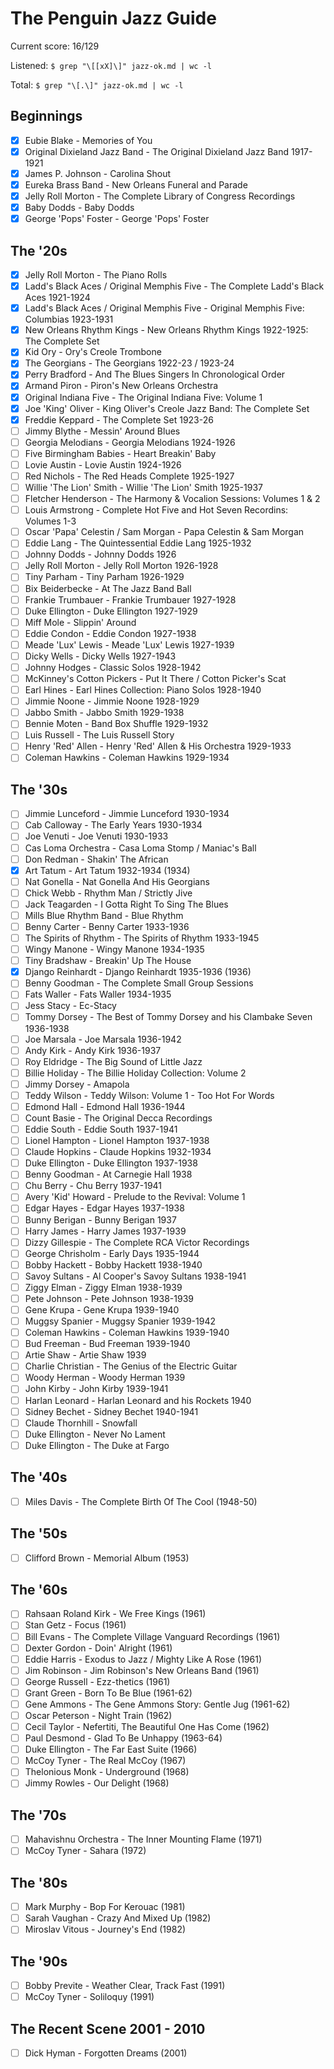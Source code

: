 # The Penguin Jazz Guide

Current score: 16/129

Listened: `$ grep "\[[xX]\]" jazz-ok.md | wc -l`

Total: `$ grep "\[.\]" jazz-ok.md | wc -l`

## Beginnings

- [x] Eubie Blake - Memories of You
- [x] Original Dixieland Jazz Band - The Original Dixieland Jazz Band 1917-1921
- [x] James P. Johnson - Carolina Shout
- [x] Eureka Brass Band - New Orleans Funeral and Parade
- [x] Jelly Roll Morton - The Complete Library of Congress Recordings
- [x] Baby Dodds - Baby Dodds
- [x] George 'Pops' Foster - George 'Pops' Foster

## The '20s

- [x] Jelly Roll Morton - The Piano Rolls
- [x] Ladd's Black Aces / Original Memphis Five - The Complete Ladd's Black Aces 1921-1924
- [x] Ladd's Black Aces / Original Memphis Five - Original Memphis Five: Columbias 1923-1931
- [x] New Orleans Rhythm Kings - New Orleans Rhythm Kings 1922-1925: The Complete Set
- [x] Kid Ory - Ory's Creole Trombone
- [x] The Georgians - The Georgians 1922-23 / 1923-24
- [x] Perry Bradford - And The Blues Singers In Chronological Order
- [x] Armand Piron - Piron's New Orleans Orchestra
- [x] Original Indiana Five - The Original Indiana Five: Volume 1
- [x] Joe 'King' Oliver - King Oliver's Creole Jazz Band: The Complete Set
- [x] Freddie Keppard - The Complete Set 1923-26
- [ ] Jimmy Blythe - Messin' Around Blues
- [ ] Georgia Melodians - Georgia Melodians 1924-1926
- [ ] Five Birmingham Babies - Heart Breakin' Baby
- [ ] Lovie Austin - Lovie Austin 1924-1926
- [ ] Red Nichols - The Red Heads Complete 1925-1927
- [ ] Willie 'The Lion' Smith - Willie 'The Lion' Smith 1925-1937
- [ ] Fletcher Henderson - The Harmony & Vocalion Sessions: Volumes 1 & 2
- [ ] Louis Armstrong - Complete Hot Five and Hot Seven Recordins: Volumes 1-3
- [ ] Oscar 'Papa' Celestin / Sam Morgan - Papa Celestin & Sam Morgan
- [ ] Eddie Lang - The Quintessential Eddie Lang 1925-1932
- [ ] Johnny Dodds - Johnny Dodds 1926
- [ ] Jelly Roll Morton - Jelly Roll Morton 1926-1928
- [ ] Tiny Parham - Tiny Parham 1926-1929
- [ ] Bix Beiderbecke - At The Jazz Band Ball
- [ ] Frankie Trumbauer - Frankie Trumbauer 1927-1928
- [ ] Duke Ellington - Duke Ellington 1927-1929
- [ ] Miff Mole - Slippin' Around
- [ ] Eddie Condon - Eddie Condon 1927-1938
- [ ] Meade 'Lux' Lewis - Meade 'Lux' Lewis 1927-1939
- [ ] Dicky Wells - Dicky Wells 1927-1943
- [ ] Johnny Hodges - Classic Solos 1928-1942
- [ ] McKinney's Cotton Pickers - Put It There / Cotton Picker's Scat
- [ ] Earl Hines - Earl Hines Collection: Piano Solos 1928-1940
- [ ] Jimmie Noone - Jimmie Noone 1928-1929
- [ ] Jabbo Smith - Jabbo Smith 1929-1938
- [ ] Bennie Moten - Band Box Shuffle 1929-1932
- [ ] Luis Russell - The Luis Russell Story
- [ ] Henry 'Red' Allen - Henry 'Red' Allen & His Orchestra 1929-1933
- [ ] Coleman Hawkins - Coleman Hawkins 1929-1934

## The '30s

- [ ] Jimmie Lunceford - Jimmie Lunceford 1930-1934
- [ ] Cab Calloway - The Early Years 1930-1934
- [ ] Joe Venuti - Joe Venuti 1930-1933
- [ ] Cas Loma Orchestra - Casa Loma Stomp / Maniac's Ball
- [ ] Don Redman - Shakin' The African
- [X] Art Tatum - Art Tatum 1932-1934 (1934)
- [ ] Nat Gonella - Nat Gonella And His Georgians
- [ ] Chick Webb - Rhythm Man / Strictly Jive
- [ ] Jack Teagarden - I Gotta Right To Sing The Blues
- [ ] Mills Blue Rhythm Band - Blue Rhythm
- [ ] Benny Carter - Benny Carter 1933-1936
- [ ] The Spirits of Rhythm - The Spirits of Rhythm 1933-1945
- [ ] Wingy Manone - Wingy Manone 1934-1935
- [ ] Tiny Bradshaw - Breakin' Up The House
- [X] Django Reinhardt - Django Reinhardt 1935-1936 (1936)
- [ ] Benny Goodman - The Complete Small Group Sessions
- [ ] Fats Waller - Fats Waller 1934-1935
- [ ] Jess Stacy - Ec-Stacy
- [ ] Tommy Dorsey - The Best of Tommy Dorsey and his Clambake Seven 1936-1938
- [ ] Joe Marsala - Joe Marsala 1936-1942
- [ ] Andy Kirk - Andy Kirk 1936-1937
- [ ] Roy Eldridge - The Big Sound of Little Jazz
- [ ] Billie Holiday - The Billie Holiday Collection: Volume 2
- [ ] Jimmy Dorsey - Amapola
- [ ] Teddy Wilson - Teddy Wilson: Volume 1 - Too Hot For Words
- [ ] Edmond Hall - Edmond Hall 1936-1944
- [ ] Count Basie - The Original Decca Recordings
- [ ] Eddie South - Eddie South 1937-1941
- [ ] Lionel Hampton - Lionel Hampton 1937-1938
- [ ] Claude Hopkins - Claude Hopkins 1932-1934
- [ ] Duke Ellington - Duke Ellington 1937-1938
- [ ] Benny Goodman - At Carnegie Hall 1938
- [ ] Chu Berry - Chu Berry 1937-1941
- [ ] Avery 'Kid' Howard - Prelude to the Revival: Volume 1
- [ ] Edgar Hayes - Edgar Hayes 1937-1938
- [ ] Bunny Berigan - Bunny Berigan 1937
- [ ] Harry James - Harry James 1937-1939
- [ ] Dizzy Gillespie - The Complete RCA Victor Recordings
- [ ] George Chrisholm - Early Days 1935-1944
- [ ] Bobby Hackett - Bobby Hackett 1938-1940
- [ ] Savoy Sultans - Al Cooper's Savoy Sultans 1938-1941
- [ ] Ziggy Elman - Ziggy Elman 1938-1939
- [ ] Pete Johnson - Pete Johnson 1938-1939
- [ ] Gene Krupa - Gene Krupa 1939-1940
- [ ] Muggsy Spanier - Muggsy Spanier 1939-1942
- [ ] Coleman Hawkins - Coleman Hawkins 1939-1940
- [ ] Bud Freeman - Bud Freeman 1939-1940
- [ ] Artie Shaw - Artie Shaw 1939
- [ ] Charlie Christian - The Genius of the Electric Guitar
- [ ] Woody Herman - Woody Herman 1939
- [ ] John Kirby - John Kirby 1939-1941
- [ ] Harlan Leonard - Harlan Leonard and his Rockets 1940
- [ ] Sidney Bechet - Sidney Bechet 1940-1941
- [ ] Claude Thornhill - Snowfall
- [ ] Duke Ellington - Never No Lament
- [ ] Duke Ellington - The Duke at Fargo

## The '40s

- [ ] Miles Davis - The Complete Birth Of The Cool (1948-50)

## The '50s

- [ ] Clifford Brown - Memorial Album (1953)

## The '60s

- [ ] Rahsaan Roland Kirk - We Free Kings (1961)
- [ ] Stan Getz - Focus (1961)
- [ ] Bill Evans - The Complete Village Vanguard Recordings (1961)
- [ ] Dexter Gordon - Doin' Alright (1961)
- [ ] Eddie Harris - Exodus to Jazz / Mighty Like A Rose (1961)
- [ ] Jim Robinson - Jim Robinson's New Orleans Band (1961)
- [ ] George Russell - Ezz-thetics (1961)
- [ ] Grant Green - Born To Be Blue (1961-62)
- [ ] Gene Ammons - The Gene Ammons Story: Gentle Jug (1961-62)
- [ ] Oscar Peterson - Night Train (1962)
- [ ] Cecil Taylor - Nefertiti, The Beautiful One Has Come (1962)
- [ ] Paul Desmond - Glad To Be Unhappy (1963-64)
- [ ] Duke Ellington - The Far East Suite (1966)
- [ ] McCoy Tyner - The Real McCoy (1967)
- [ ] Thelonious Monk - Underground (1968)
- [ ] Jimmy Rowles - Our Delight (1968)

## The '70s

- [ ] Mahavishnu Orchestra - The Inner Mounting Flame (1971)
- [ ] McCoy Tyner - Sahara (1972)

## The '80s

- [ ] Mark Murphy - Bop For Kerouac (1981)
- [ ] Sarah Vaughan - Crazy And Mixed Up (1982)
- [ ] Miroslav Vitous - Journey's End (1982)

## The '90s

- [ ] Bobby Previte - Weather Clear, Track Fast (1991)
- [ ] McCoy Tyner - Soliloquy (1991)

## The Recent Scene 2001 - 2010

- [ ] Dick Hyman - Forgotten Dreams (2001)
